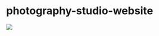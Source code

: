 # photography-studio-website
![](https://github.com/nttarun/photography-studio-website/tree/main/screenshots/page1.png?raw=true)
